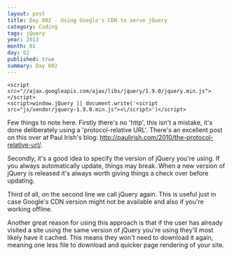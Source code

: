 ```yaml
---
layout: post
title: Day 002 - Using Google's CDN to serve jQuery
category: Coding
tags: jQuery
year: 2013
month: 01
day: 02
published: true
summary: Day 002
---
```


	<script src="//ajax.googleapis.com/ajax/libs/jquery/1.9.0/jquery.min.js"></script>
	<script>window.jQuery || document.write('<script src="js/vendor/jquery-1.9.0.min.js"><\/script>')</script>

Few things to note here. Firstly there's no 'http', this isn't a mistake, it's done deliberately using a 'protocol-relative URL'.
There's an excellent post on this over at Paul Irish's blog:
<a href="http://paulirish.com/2010/the-protocol-relative-url/">http://paulirish.com/2010/the-protocol-relative-url/</a>.

Secondly, it's a good idea to specify the version of jQuery you're using. If you always automatically update, things may break.
When a new version of jQuery is released it's always worth giving things a check over before updating.

Third of all, on the second line we call jQuery again.
This is useful just in case Google's CDN version might not be available and also if you're working offline.

Another great reason for using this approach is that if the user has already visited a site using the same version of jQuery you're using they'll most likely have it cached. This means they won't need to download it again, meaning one less file to download and quicker page rendering of your site.